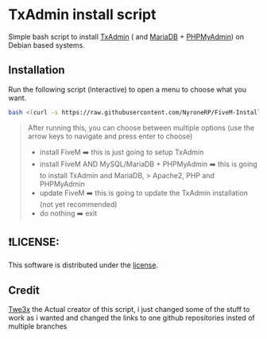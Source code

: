 # TxAdmin install script

Simple bash script to install [TxAdmin]() ( and [MariaDB]() + [PHPMyAdmin]()) on Debian based systems.

## Installation

Run the following script (interactive) to open a menu to choose what you want.

```bash
bash <(curl -s https://raw.githubusercontent.com/NyroneRP/FiveM-Installer-linux/main/setup.sh)
```

>After running this, you can choose between multiple options (use the arrow keys to navigate and press enter to choose)
>
> * install FiveM  ➡️ this is just going to setup TxAdmin
> * install FiveM AND MySQL/MariaDB + PHPMyAdmin ➡️ this is going to install TxAdmin and MariaDB, > Apache2, PHP and PHPMyAdmin
> * update FiveM ➡️ this is going to update the TxAdmin installation (not yet recommended)
> * do nothing ➡️ exit

## ❗LICENSE:
This software is distributed under the [ license](/LICENSE).

## Credit
 [Twe3x](https://github.com/Twe3x) the Actual creator of this script, i just changed some of the stuff to work as i wanted and changed the links to one github repositories insted of multiple branches